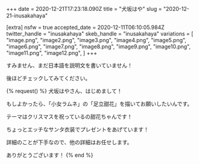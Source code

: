 +++
date = 2020-12-21T17:23:18.090Z
title = "犬坂はや"
slug = "2020-12-21-inusakahaya"

[extra]
nsfw = true
accepted_date = 2020-12-11T06:10:05.984Z
twitter_handle = "inusakahaya"
skeb_handle = "inusakahaya"
variations = [
  "image.png",
  "image2.png",
  "image3.png",
  "image4.png",
  "image5.png",
  "image6.png",
  "image7.png",
  "image8.png",
  "image9.png",
  "image10.png",
  "image11.png",
  "image12.png",
]
+++

すみません、まだ日本語を説明文を書いていません！

後ほどチェックしてみてください。

{% request() %}
犬坂はやさん、はじめまして！

もしよかったら、「小女ラムネ」の「足立甜花」を描いてお願いしたいんです。

テーマはクリスマスを祝っているの甜花ちゃんです！

ちょっとエッチなサンタ衣装でプレゼントをあげています！

詳細のことが下手なので、他の詳細はお任せします。

ありがとうございます！
{% end %}
